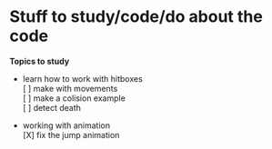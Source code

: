 # Stuff to study/code/do about the code

**Topics to study**  
  - learn how to work with hitboxes  
    [ ] make with movements  
    [ ] make a colision example  
    [ ] detect death  

  - working with animation  
    [X] fix the jump animation  
